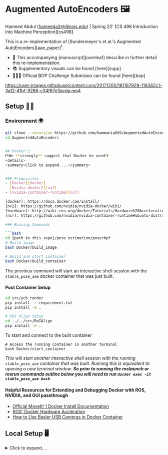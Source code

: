 # Augmented AutoEncoders 🖼️

Hameed Abdul (hameeda2@illinois.edu) | Spring 22' [CS 498 Introduction into Machine Perception][cs498]

This is a re-implementation of [Sundermeyer's et al.'s Augmented AutoEncoders][aae_paper]$^1$. 


- :scroll: This accompanying [manuscript][overleaf] describe in further detail this re-implementation.
- 📚 Supplementary visuals can be found [here][supp] 
- 🏋🏿‍♂️ Official BOP Challenge Submision can be found [here][bop]



https://user-images.githubusercontent.com/20171200/181167929-119342c1-3a12-41bf-9286-c34f87e3acda.mp4


## Setup 👷🏿

### Environment :earth_africa:
```bash
git clone --recursive https://github.com/Hammania689/AugmentedAutoEncoders.git
cd AugmentedAutoEncoders


## Docker 🐳
❗*We **strongly** suggest that Docker be used*❗
<details>
<summary>Click to expand....</summary>


### Prequisites
- [Docker][docker]
- [Nvidia-docker2][nv2]
- [nvidia-container-runtime][ncr]

[docker]: https://docs.docker.com/install/
[nv2]: https://github.com/nvidia/nvidia-docker/wiki/
[hardware]: http://wiki.ros.org/docker/Tutorials/Hardware%20Acceleration
[ncr]: https://github.com/nvidia/nvidia-container-runtime#ubuntu-distributions

### Running Commands

```bash
cd {path_to_this_repo}/pose_estimation/poserbpf
# Build image 
bash Docker/build_image

# Build and start container
bash Docker/build_container
```

The previous command will start an interactive shell session with the `stable_pose_aae` docker container that was just built.


#### Post Container Setup
```bash
cd src/ycb_render
pip install -r requirement.txt
pip install -e .

# ROI Align Setup
cd ../../src/RoIAlign
pip install -e .
```


To start and connect to the built container 
```
# Access the running container in another terminal
bash Docker/start_container
```

*This will start another interactive shell session with the running `stable_pose_aae` container that was built. Running this is equivalent to opening a new terminal window. **So prior to running the roslaunch or rosrun commands outline below you will need to run `docker exec -it stable_pose_aae bash`***

#### Helpful Resources for Extending and Debugging Docker with ROS, NVIDIA, and GUI passthrough
- [Official MoveIt! 1 Docker Install Documentation][moveit]
- [ROS' Docker Hardware Accleration][ros_docker_doc]
- [How to Use Basler USB Cameras in Docker Container][basler_dock]

[moveit]:https://moveit.ros.org/install/docker/
[basler_dock]:https://www.baslerweb.com/en/sales-support/knowledge-base/frequently-asked-questions/how-to-use-basler-usb-cameras-in-docker-container/588488/
[ros_docker_doc]:http://wiki.ros.org/docker/Tutorials/Hardware%20Acceleration

</details>


## Local Setup 🖥
<details>
<summary> Click to expand....</summary>
```bash
conda env create -f env.yml
conda activate aae
pip install -e .
```

# YCB Renderer Setup
cd src/ycb_render
sudo apt-get install libassimp-dev
pip install -r requirement.txt
# additionally, you need to install nvidia OpenGL drivers and make them visible
export LD_LIBRARY_PATH=/usr/lib/nvidia-<vvv>:$LD_LIBRARY_PATH
pip install -e .

# ROI Align Setup
cd ../../src/RoIAlign
pip install -e .
```
</details>


### Data and Checkpoints :floppy_disk:

`bash .scripts/download_data.sh`

## Run Commands 🏇🏿
|Command| Description| Arguments / Configurations|
|--|--|--|
|`python train_aae.py`| Train an AAE to for obj_01 from the T-LESS dataset. Throughout the training process, visualizations and checkpoints are saved to disk (and optionally [wandb][wandb]) at a predifined interval. | see [obj_00001.gin][train_cfg] |
|`python produce_codebook.py`| This script uses a trained AAE to produce a codebook of latent vectors and their corresponding poses | see [codebook.gin][cb_cfg] |
|`python test_aae.py`| Given a sequence of images with ground truth poses information, this script evaluates the Visible Surface Discrepency ($e_{vsd}$) and axes wise rotation error of the AAE's codebook matching estimated poses. Visualizations are saved to disk and can be logged to [wandb][wandb] | see [test_obj01.gin][test_cfg] |


####  References :book:
1. Sundermeyer, Martin, et al. ["Implicit 3d orientation learning for 6d object detection from rgb images."][aae_paper] _Proceedings of the european conference on computer vision (ECCV)_. 2018.


[overleaf]: https://www.overleaf.com/read/xrjynfnswxqn
[aae_paper]:https://arxiv.org/abs/1902.01275
[vid]: https://drive.google.com/file/d/1I_XpvzuptCkVtKkc63rGoDXEgP39ZJn-/view?usp=sharing
[supp]: https://bit.ly/3zel9gK
[cs498]: https://shenlong.web.illinois.edu/teaching/cs498spring22/
[wandb]: https://wandb.ai

[cb_cfg]: https://github.com/Hammania689/AugmentedAutoEncoders/blob/main/config/codebook.gin
[train_cfg]: https://github.com/Hammania689/AugmentedAutoEncoders/blob/main/config/train/linemod/obj_0001.gin
[test_cfg]: https://github.com/Hammania689/AugmentedAutoEncoders/blob/main/config/test_obj01.gin
[bop]: https://bop.felk.cvut.cz/sub_info/2427/
